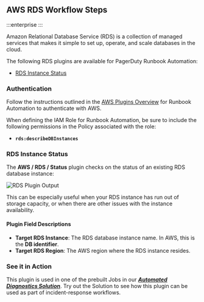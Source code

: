 ## AWS RDS Workflow Steps

:::enterprise
:::

Amazon Relational Database Service (RDS) is a collection of managed services that makes it simple to set up, operate, and scale databases in the cloud.

The following RDS plugins are available for PagerDuty Runbook Automation:

* [RDS Instance Status](#rds-instance-status)

### Authentication
Follow the instructions outlined in the [AWS Plugins Overview](/manual/plugins/aws-plugins-overview.html) for Runbook Automation to authenticate with AWS.

When defining the IAM Role for Runbook Automation, be sure to include the following permissions in the Policy associated with the role:

* **`rds:describeDBInstances`**

### RDS Instance Status

The **AWS / RDS / Status** plugin checks on the status of an existing RDS database instance:

![RDS Plugin Output](/assets/img/aws-rds-status-output.png)<br>

This can be especially useful when your RDS instance has run out of storage capacity, or when there are other issues with the instance availability.

#### Plugin Field Descriptions

* **Target RDS Instance**: The RDS database instance name. In AWS, this is the **DB identifier**.
* **Target RDS Region**: The AWS region where the RDS instance resides.

### See it in Action
This plugin is used in one of the prebuilt Jobs in our [**_Automated Diagnostics Solution_**](/learning/solutions/automated-diagnostics/index.md).
Try out the Solution to see how this plugin can be used as part of incident-response workflows.
